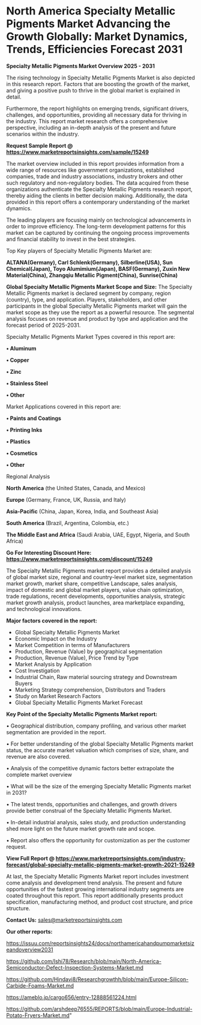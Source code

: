  # North America Specialty Metallic Pigments Market Advancing the Growth Globally: Market Dynamics, Trends, Efficiencies Forecast 2031

<Strong> Specialty Metallic Pigments Market Overview 2025 - 2031</strong>

The rising technology in Specialty Metallic Pigments Market is also depicted in this research report. Factors that are boosting the growth of the market, and giving a positive push to thrive in the global market is explained in detail.

Furthermore, the report highlights on emerging trends, significant drivers, challenges, and opportunities, providing all necessary data for thriving in the industry. This report market research offers a comprehensive perspective, including an in-depth analysis of the present and future scenarios within the industry.

<strong>Request Sample Report @ <a href=https://www.marketreportsinsights.com/sample/15249>https://www.marketreportsinsights.com/sample/15249</a></strong>

The market overview included in this report provides information from a wide range of resources like government organizations, established companies, trade and industry associations, industry brokers and other such regulatory and non-regulatory bodies. The data acquired from these organizations authenticate the Specialty Metallic Pigments research report, thereby aiding the clients in better decision making. Additionally, the data provided in this report offers a contemporary understanding of the market dynamics.

The leading players are focusing mainly on technological advancements in order to improve efficiency. The long-term development patterns for this market can be captured by continuing the ongoing process improvements and financial stability to invest in the best strategies.

Top Key players of Specialty Metallic Pigments Market are:

<strong>ALTANA(Germany), Carl Schlenk(Germany), Silberline(USA), Sun Chemical(Japan), Toyo Alumimium(Japan), BASF(Germany), Zuxin New Material(China), Zhangqiu Metallic Pigment(China), Sunrise(China)</strong>

<strong><b>Global Specialty Metallic Pigments Market Scope and Size:</b></strong>
The Specialty Metallic Pigments market is declared segment by company, region (country), type, and application. Players, stakeholders, and other participants in the global Specialty Metallic Pigments market will gain the market scope as they use the report as a powerful resource. The segmental analysis focuses on revenue and product by type and application and the forecast period of 2025-2031.

Specialty Metallic Pigments Market Types covered in this report are:

<strong>• Aluminum

• Copper

• Zinc

• Stainless Steel

• Other</strong>

Market Applications covered in this report are:

<strong>• Paints and Coatings

• Printing Inks

• Plastics

• Cosmetics

• Other</strong> 

Regional Analysis

<strong>North America</strong> (the United States, Canada, and Mexico)

<strong>Europe</strong> (Germany, France, UK, Russia, and Italy)

<strong>Asia-Pacific</strong> (China, Japan, Korea, India, and Southeast Asia)

<strong>South America</strong> (Brazil, Argentina, Colombia, etc.)

<strong>The Middle East and Africa</strong> (Saudi Arabia, UAE, Egypt, Nigeria, and South Africa)

<strong>Go For Interesting Discount Here: <a href=https://www.marketreportsinsights.com/discount/15249>https://www.marketreportsinsights.com/discount/15249</a></strong>

The Specialty Metallic Pigments market report provides a detailed analysis of global market size, regional and country-level market size, segmentation market growth, market share, competitive Landscape, sales analysis, impact of domestic and global market players, value chain optimization, trade regulations, recent developments, opportunities analysis, strategic market growth analysis, product launches, area marketplace expanding, and technological innovations.

<strong><b>Major factors covered in the report:</b></strong>
<ul>
  <li>Global Specialty Metallic Pigments Market </li>
  <li>Economic Impact on the Industry</li>
  <li>Market Competition in terms of Manufacturers</li>
  <li>Production, Revenue (Value) by geographical segmentation</li>
  <li>Production, Revenue (Value), Price Trend by Type</li>
  <li>Market Analysis by Application</li>
  <li>Cost Investigation</li>
  <li>Industrial Chain, Raw material sourcing strategy and Downstream Buyers</li>
  <li>Marketing Strategy comprehension, Distributors and Traders</li>
  <li>Study on Market Research Factors</li>
  <li>Global Specialty Metallic Pigments Market Forecast</li>
</ul>

<strong><b>Key Point of the Specialty Metallic Pigments Market report:</b></strong>

• Geographical distribution, company profiling, and various other market segmentation are provided in the report.

• For better understanding of the global Specialty Metallic Pigments market status, the accurate market valuation which comprises of size, share, and revenue are also covered.

• Analysis of the competitive dynamic factors better extrapolate the complete market overview

• What will be the size of the emerging Specialty Metallic Pigments market in 2031?

• The latest trends, opportunities and challenges, and growth drivers provide better construal of the Specialty Metallic Pigments Market.

• In-detail industrial analysis, sales study, and production understanding shed more light on the future market growth rate and scope.

• Report also offers the opportunity for customization as per the customer request.

<strong><b>View Full Report @ <a href=https://www.marketreportsinsights.com/industry-forecast/global-specialty-metallic-pigments-market-growth-2021-15249>https://www.marketreportsinsights.com/industry-forecast/global-specialty-metallic-pigments-market-growth-2021-15249</a></b></strong>


At last, the Specialty Metallic Pigments Market report includes investment come analysis and development trend analysis. The present and future opportunities of the fastest growing international industry segments are coated throughout this report. This report additionally presents product specification, manufacturing method, and product cost structure, and price structure.

<strong>Contact Us:</strong>
sales@marketreportsinsights.com

<strong>Our other reports:</strong>

<a href=https://issuu.com/reportsinsights24/docs/northamericahandpumpmarketsizeandoverview2031>https://issuu.com/reportsinsights24/docs/northamericahandpumpmarketsizeandoverview2031</a>

<a href=https://github.com/Ishi78/Research/blob/main/North-America-Semiconductor-Defect-Inspection-Systems-Market.md>https://github.com/Ishi78/Research/blob/main/North-America-Semiconductor-Defect-Inspection-Systems-Market.md</a>

<a href=https://github.com/Hindavi8/Researchgrowthh/blob/main/Europe-Silicon-Carbide-Foams-Market.md>https://github.com/Hindavi8/Researchgrowthh/blob/main/Europe-Silicon-Carbide-Foams-Market.md</a>

<a href=https://ameblo.jp/cargo656/entry-12888561224.html>https://ameblo.jp/cargo656/entry-12888561224.html</a>

<a href=https://github.com/arshdeep76555/REPORTS/blob/main/Europe-Industrial-Potato-Fryers-Market.md>https://github.com/arshdeep76555/REPORTS/blob/main/Europe-Industrial-Potato-Fryers-Market.md</a>"
